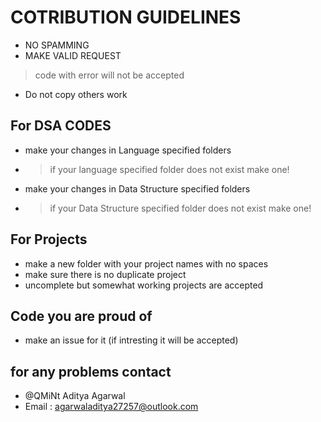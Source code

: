 # COTRIBUTION GUIDELINES
- NO SPAMMING
- MAKE VALID REQUEST
>code with error will not be accepted
- Do not copy others work
## For DSA CODES
- make your changes in Language specified folders
- > if your language specified folder does not exist make one!
- make your changes in Data Structure specified folders
- > if your Data Structure specified folder does not exist make one!
## For Projects
- make a new folder with your project names with no spaces
- make sure there is no duplicate project
- uncomplete but somewhat working projects are accepted
## Code you are proud of
- make an issue for it (if intresting it will be accepted)
## for any problems contact
- @QMiNt Aditya Agarwal
- Email : agarwaladitya27257@outlook.com
